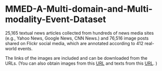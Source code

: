 # MMED-A-Multi-domain-and-Multi-modality-Event-Dataset

25,165 textual news articles collected from hundreds of news media sites (e.g., Yahoo News, Google News, CNN News.) and 76,516 image posts shared on Flickr social media, which are annotated according to 412 real-world events.

The links of the images are included and can be downloaded from the URLs. (You can also obtain images from this [URL](https://mail2gduteducn-my.sharepoint.com/:f:/g/personal/2111605074_mail2_gdut_edu_cn/Ep5EETZNJpJEl9wYuvEIUDgBOxNCqHINb6F982-dAdPTzA?e=dsLvkz) and texts from this [URL](https://mail2gduteducn-my.sharepoint.com/:f:/g/personal/2111605074_mail2_gdut_edu_cn/Ej6JjYYPuHZJi20We18yIrIBm8WuPzvrQQe39z9haeBypw?e=hrfzEg).
)
